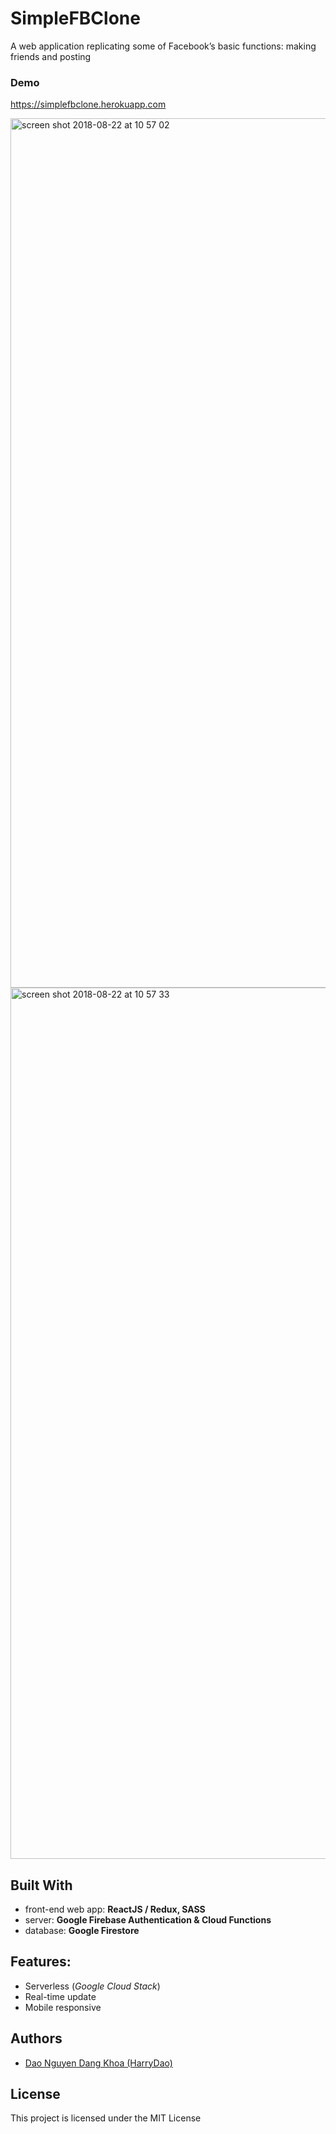# SimpleFBClone

A web application replicating some of Facebook’s basic functions: making friends and posting

### Demo

https://simplefbclone.herokuapp.com 

<img width="1391" alt="screen shot 2018-08-22 at 10 57 02" src="https://user-images.githubusercontent.com/40731654/44442077-5322d980-a5fa-11e8-9229-4fdc1514edb5.png">

<img width="1394" alt="screen shot 2018-08-22 at 10 57 33" src="https://user-images.githubusercontent.com/40731654/44442081-55853380-a5fa-11e8-90aa-c8ae777d7d9a.png">

## Built With

* front-end web app: __ReactJS / Redux, SASS__
* server: __Google Firebase Authentication & Cloud Functions__
* database: __Google Firestore__


## Features:

* Serverless (_Google Cloud Stack_)
* Real-time update
* Mobile responsive

## Authors

* [Dao Nguyen Dang Khoa (HarryDao)](https://github.com/HarryDao)


## License

This project is licensed under the MIT License
